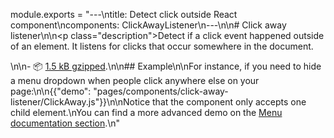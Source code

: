 module.exports = "---\ntitle: Detect click outside React component\ncomponents: ClickAwayListener\n---\n\n# Click away listener\n\n<p class=\"description\">Detect if a click event happened outside of an element. It listens for clicks that occur somewhere in the document.</p>\n\n- 📦 [1.5 kB gzipped](/size-snapshot).\n\n## Example\n\nFor instance, if you need to hide a menu dropdown when people click anywhere else on your page:\n\n{{\"demo\": \"pages/components/click-away-listener/ClickAway.js\"}}\n\nNotice that the component only accepts one child element.\nYou can find a more advanced demo on the [Menu documentation section](/components/menus/#menulist-composition).\n"